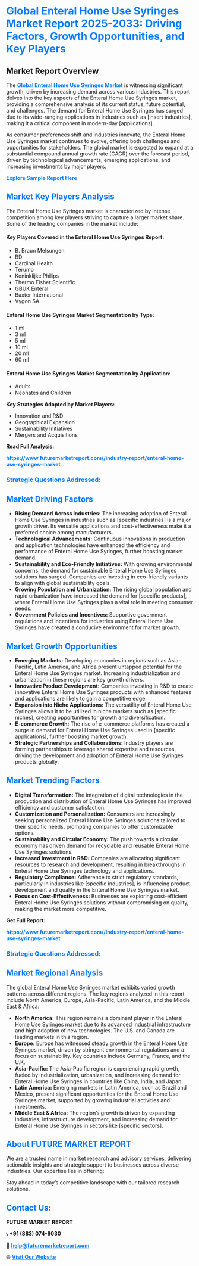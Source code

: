 <h1 style="color: #007BFF;">Global Enteral Home Use Syringes Market Report 2025-2033: Driving Factors, Growth Opportunities, and Key Players</h1>

<section id="overview">
<h2>Market Report Overview</h2>
<p>The <a href="https://www.futuremarketreport.com//industry-report/enteral-home-use-syringes-market" style="color: #007BFF; text-decoration: none;"><strong>Global Enteral Home Use Syringes Market</strong></a> is witnessing significant growth, driven by increasing demand across various industries. This report delves into the key aspects of the Enteral Home Use Syringes market, providing a comprehensive analysis of its current status, future potential, and challenges. The demand for Enteral Home Use Syringes has surged due to its wide-ranging applications in industries such as [insert industries], making it a critical component in modern-day [applications].</p>
<p>As consumer preferences shift and industries innovate, the Enteral Home Use Syringes market continues to evolve, offering both challenges and opportunities for stakeholders. The global market is expected to expand at a substantial compound annual growth rate (CAGR) over the forecast period, driven by technological advancements, emerging applications, and increasing investments by major players.</p>
</section>

<section id="overview">
<p><a href="https://www.futuremarketreport.com//request-sample/reportId=49714" style="color: #007BFF; text-decoration: none;"><strong>Explore Sample Report Here</strong></a></p>
</section>

<section id="key-players">
<h2 style="color: #007BFF;">Market Key Players Analysis</h2>
<p>The Enteral Home Use Syringes market is characterized by intense competition among key players striving to capture a larger market share. Some of the leading companies in the market include:</p>
<h4>Key Players Covered in the Enteral Home Use Syringes Report:</h4>
<ul><li>B. Braun Melsungen</li><li>BD</li><li>Cardinal Health</li><li>Terumo</li><li>Koninklijke Philips</li><li>Thermo Fisher Scientific</li><li>GBUK Enteral</li><li>Baxter International</li><li>Vygon SA</li></ul>
<h4>Enteral Home Use Syringes Market Segmentation by Type:</h4>
<ul><li>1 ml</li><li>3 ml</li><li>5 ml</li><li>10 ml</li><li>20 ml</li><li>60 ml</li></ul>

<h4>Enteral Home Use Syringes Market Segmentation by Application:</h4>
<ul><li>Adults</li><li>Neonates and Children</li></ul>
<p><strong>Key Strategies Adopted by Market Players:</strong></p>
<ul>
<li>Innovation and R&D</li>
<li>Geographical Expansion</li>
<li>Sustainability Initiatives</li>
<li>Mergers and Acquisitions</li>
</ul>
</section>

<section>
<p><strong>Read Full Analysis: </strong></p><a href="https://www.futuremarketreport.com//industry-report/enteral-home-use-syringes-market" style="color: #007BFF; text-decoration: none;"><strong>https://www.futuremarketreport.com//industry-report/enteral-home-use-syringes-market</strong></a>
<h3 style="color: #007BFF;">Strategic Questions Addressed:</h3>
</section>

<section id="driving-factors">
<h2 style="color: #007BFF;">Market Driving Factors</h2>
<ul>
<li><strong>Rising Demand Across Industries:</strong> The increasing adoption of Enteral Home Use Syringes in industries such as [specific industries] is a major growth driver. Its versatile applications and cost-effectiveness make it a preferred choice among manufacturers.</li>
<li><strong>Technological Advancements:</strong> Continuous innovations in production and application technologies have enhanced the efficiency and performance of Enteral Home Use Syringes, further boosting market demand.</li>
<li><strong>Sustainability and Eco-Friendly Initiatives:</strong> With growing environmental concerns, the demand for sustainable Enteral Home Use Syringes solutions has surged. Companies are investing in eco-friendly variants to align with global sustainability goals.</li>
<li><strong>Growing Population and Urbanization:</strong> The rising global population and rapid urbanization have increased the demand for [specific products], where Enteral Home Use Syringes plays a vital role in meeting consumer needs.</li>
<li><strong>Government Policies and Incentives:</strong> Supportive government regulations and incentives for industries using Enteral Home Use Syringes have created a conducive environment for market growth.</li>
</ul>
</section>

<section id="growth-opportunities">
<h2 style="color: #007BFF;">Market Growth Opportunities</h2>
<ul>
<li><strong>Emerging Markets:</strong> Developing economies in regions such as Asia-Pacific, Latin America, and Africa present untapped potential for the Enteral Home Use Syringes market. Increasing industrialization and urbanization in these regions are key growth drivers.</li>
<li><strong>Innovative Product Development:</strong> Companies investing in R&D to create innovative Enteral Home Use Syringes products with enhanced features and applications are likely to gain a competitive edge.</li>
<li><strong>Expansion into Niche Applications:</strong> The versatility of Enteral Home Use Syringes allows it to be utilized in niche markets such as [specific niches], creating opportunities for growth and diversification.</li>
<li><strong>E-commerce Growth:</strong> The rise of e-commerce platforms has created a surge in demand for Enteral Home Use Syringes used in [specific applications], further boosting market growth.</li>
<li><strong>Strategic Partnerships and Collaborations:</strong> Industry players are forming partnerships to leverage shared expertise and resources, driving the development and adoption of Enteral Home Use Syringes products globally.</li>
</ul>
</section>

<section id="trending-factors">
<h2 style="color: #007BFF;">Market Trending Factors</h2>
<ul>
<li><strong>Digital Transformation:</strong> The integration of digital technologies in the production and distribution of Enteral Home Use Syringes has improved efficiency and customer satisfaction.</li>
<li><strong>Customization and Personalization:</strong> Consumers are increasingly seeking personalized Enteral Home Use Syringes solutions tailored to their specific needs, prompting companies to offer customizable options.</li>
<li><strong>Sustainability and Circular Economy:</strong> The push towards a circular economy has driven demand for recyclable and reusable Enteral Home Use Syringes solutions.</li>
<li><strong>Increased Investment in R&D:</strong> Companies are allocating significant resources to research and development, resulting in breakthroughs in Enteral Home Use Syringes technology and applications.</li>
<li><strong>Regulatory Compliance:</strong> Adherence to strict regulatory standards, particularly in industries like [specific industries], is influencing product development and quality in the Enteral Home Use Syringes market.</li>
<li><strong>Focus on Cost-Effectiveness:</strong> Businesses are exploring cost-efficient Enteral Home Use Syringes solutions without compromising on quality, making the market more competitive.</li>
</ul>
</section>

<section>
<p><strong>Get Full Report: </strong></p><a href="https://www.futuremarketreport.com//industry-report/enteral-home-use-syringes-market" style="color: #007BFF; text-decoration: none;"><strong>https://www.futuremarketreport.com//industry-report/enteral-home-use-syringes-market</strong></a>
<h3 style="color: #007BFF;">Strategic Questions Addressed:</h3>
</section>


<section id="regional-analysis">
<h2 style="color: #007BFF;">Market Regional Analysis</h2>
<p>The global Enteral Home Use Syringes market exhibits varied growth patterns across different regions. The key regions analyzed in this report include North America, Europe, Asia-Pacific, Latin America, and the Middle East & Africa:</p>
<ul>
<li><strong>North America:</strong> This region remains a dominant player in the Enteral Home Use Syringes market due to its advanced industrial infrastructure and high adoption of new technologies. The U.S. and Canada are leading markets in this region.</li>
<li><strong>Europe:</strong> Europe has witnessed steady growth in the Enteral Home Use Syringes market, driven by stringent environmental regulations and a focus on sustainability. Key countries include Germany, France, and the U.K.</li>
<li><strong>Asia-Pacific:</strong> The Asia-Pacific region is experiencing rapid growth, fueled by industrialization, urbanization, and increasing demand for Enteral Home Use Syringes in countries like China, India, and Japan.</li>
<li><strong>Latin America:</strong> Emerging markets in Latin America, such as Brazil and Mexico, present significant opportunities for the Enteral Home Use Syringes market, supported by growing industrial activities and investments.</li>
<li><strong>Middle East & Africa:</strong> The region’s growth is driven by expanding industries, infrastructure development, and increasing demand for Enteral Home Use Syringes in sectors like [specific sectors].</li>
</ul>
</section>

<footer>
<h2 style="color: #007BFF;">About FUTURE MARKET REPORT</h2>
<p>We are a trusted name in market research and advisory services, delivering actionable insights and strategic support to businesses across diverse industries. Our expertise lies in offering:</p>

<p>Stay ahead in today’s competitive landscape with our tailored research solutions.</p>

<h2 style="color: #007BFF;">Contact Us:</h2>
<p><strong>FUTURE MARKET REPORT</strong></p>
<p>📞 <strong>+91 (883) 074-8030</strong></p>
<p>📧 <strong><a href="mailto:help@futuremarketreport.com" style="color: #007BFF;">help@futuremarketreport.com</a></strong></p>
<p>🌐 <strong><a href="https://www.futuremarketreport.com/" style="color: #007BFF;">Visit Our Website</a></strong></p>
</footer>